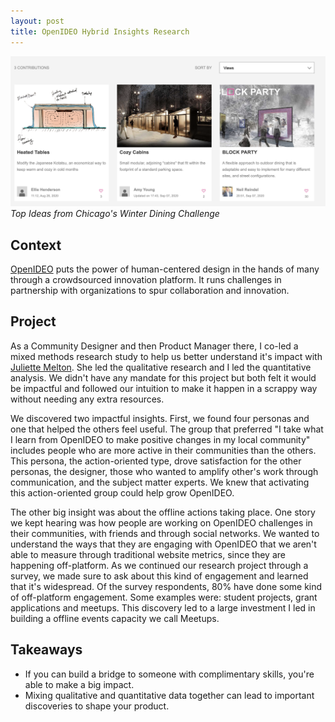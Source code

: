 ```yaml
---
layout: post
title: OpenIDEO Hybrid Insights Research
---
```


![Top ideas](/images/top_ideas.png)
*Top Ideas from Chicago's Winter Dining Challenge*

## Context 

[OpenIDEO](https://www.openideo.com/) puts the power of human-centered design in the hands of many through a 
crowdsourced innovation platform. It runs challenges in partnership with organizations
to spur collaboration and innovation. 

## Project

As a Community Designer and then Product Manager
there, I co-led a mixed methods research study to help us better understand it's impact with [Juliette Melton](https://www.juliettemelton.com/).
She led the qualitative research and I led the quantitative analysis. We didn't
have any mandate for this project but both felt it would be impactful and
followed our intuition to make it happen in a scrappy way without needing
any extra resources.

We discovered two impactful insights. First, we found four personas and one that 
helped the others feel useful. The group that preferred "I take what I learn from OpenIDEO to make positive changes in my local community" 
includes people who are more active in their communities than the others. This persona,
the action-oriented type, drove satisfaction for the other personas, the designer, 
those who wanted to amplify other's work through communication, and the subject
matter experts. We knew that activating this action-oriented group could help grow
OpenIDEO.

The other big insight was about the offline actions taking place. 
One story we kept hearing was how people are working on OpenIDEO challenges 
in their communities, with friends and through social networks. 
We wanted to understand the ways that they are engaging with OpenIDEO 
that we aren't able to measure through traditional website metrics, 
since they are happening off-platform. As we continued our research 
project through a survey, 
we made sure to ask about this kind of engagement and learned that 
it's widespread. Of the survey respondents, 
80% have done some kind of off-platform engagement. 
Some examples were: student projects, grant applications and meetups. This
discovery led to a large investment I led in building a offline 
events capacity we call Meetups.

## Takeaways

* If you can build a bridge to someone with complimentary skills, you're able to make a big impact.
* Mixing qualitative and quantitative data together can lead to important discoveries 
to shape your product.